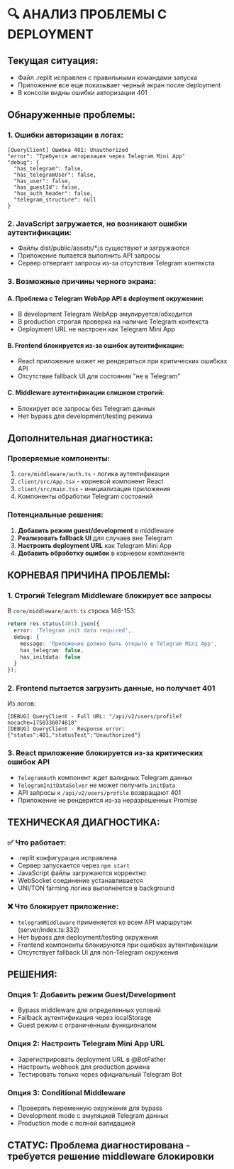 # 🔍 АНАЛИЗ ПРОБЛЕМЫ С DEPLOYMENT

## Текущая ситуация:
- Файл .replit исправлен с правильными командами запуска
- Приложение все еще показывает черный экран после deployment
- В консоли видны ошибки авторизации 401

## Обнаруженные проблемы:

### 1. **Ошибки авторизации в логах:**
```
[QueryClient] Ошибка 401: Unauthorized
"error": "Требуется авторизация через Telegram Mini App"
"debug": {
  "has_telegram": false,
  "has_telegramUser": false,
  "has_user": false,
  "has_guestId": false,
  "has_auth_header": false,
  "telegram_structure": null
}
```

### 2. **JavaScript загружается, но возникают ошибки аутентификации:**
- Файлы dist/public/assets/*.js существуют и загружаются
- Приложение пытается выполнить API запросы
- Сервер отвергает запросы из-за отсутствия Telegram контекста

### 3. **Возможные причины черного экрана:**

#### A. **Проблема с Telegram WebApp API в deployment окружении:**
- В development Telegram WebApp эмулируется/обходится
- В production строгая проверка на наличие Telegram контекста
- Deployment URL не настроен как Telegram Mini App

#### B. **Frontend блокируется из-за ошибок аутентификации:**
- React приложение может не рендериться при критических ошибках API
- Отсутствие fallback UI для состояния "не в Telegram"

#### C. **Middleware аутентификации слишком строгий:**
- Блокирует все запросы без Telegram данных
- Нет bypass для development/testing режима

## Дополнительная диагностика:

### Проверяемые компоненты:
1. `core/middleware/auth.ts` - логика аутентификации
2. `client/src/App.tsx` - корневой компонент React
3. `client/src/main.tsx` - инициализация приложения
4. Компоненты обработки Telegram состояний

### Потенциальные решения:
1. **Добавить режим guest/development** в middleware
2. **Реализовать fallback UI** для случаев вне Telegram
3. **Настроить deployment URL** как Telegram Mini App
4. **Добавить обработку ошибок** в корневом компоненте

## КОРНЕВАЯ ПРИЧИНА ПРОБЛЕМЫ:

### 1. **Строгий Telegram Middleware блокирует все запросы**
В `core/middleware/auth.ts` строка 146-153:
```typescript
return res.status(401).json({ 
  error: 'Telegram init data required',
  debug: {
    message: 'Приложение должно быть открыто в Telegram Mini App',
    has_telegram: false,
    has_initdata: false
  }
});
```

### 2. **Frontend пытается загрузить данные, но получает 401**
Из логов:
```
[DEBUG] QueryClient - Full URL: "/api/v2/users/profile?nocache=1750336074818"
[DEBUG] QueryClient - Response error: {"status":401,"statusText":"Unauthorized"}
```

### 3. **React приложение блокируется из-за критических ошибок API**
- `TelegramAuth` компонент ждет валидных Telegram данных
- `TelegramInitDataSolver` не может получить `initData` 
- API запросы к `/api/v2/users/profile` возвращают 401
- Приложение не рендерится из-за неразрешенных Promise

## ТЕХНИЧЕСКАЯ ДИАГНОСТИКА:

### ✅ Что работает:
- .replit конфигурация исправлена
- Сервер запускается через `npm start`
- JavaScript файлы загружаются корректно
- WebSocket соединение устанавливается
- UNI/TON farming логика выполняется в background

### ❌ Что блокирует приложение:
- `telegramMiddleware` применяется ко всем API маршрутам (server/index.ts:332)
- Нет bypass для deployment/testing окружения
- Frontend компоненты блокируются при ошибках аутентификации
- Отсутствует fallback UI для non-Telegram окружения

## РЕШЕНИЯ:

### Опция 1: Добавить режим Guest/Development
- Bypass middleware для определенных условий
- Fallback аутентификация через localStorage
- Guest режим с ограниченным функционалом

### Опция 2: Настроить Telegram Mini App URL
- Зарегистрировать deployment URL в @BotFather
- Настроить webhook для production домена
- Тестировать только через официальный Telegram Bot

### Опция 3: Conditional Middleware
- Проверять переменную окружения для bypass
- Development mode с эмуляцией Telegram данных
- Production mode с полной валидацией

## СТАТУС: Проблема диагностирована - требуется решение middleware блокировки
